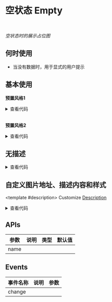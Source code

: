 # 空状态 Empty

<br/>

*空状态时的展示占位图*

## 何时使用

- 当没有数据时，用于显式的用户提示

## 基本使用

**预置风格1**

<Empty />

<details>
<summary>查看代码</summary>

```vue
<template>
  <Empty />
</template>
```

</details>

<br/>

**预置风格2**

<Empty image="2" />

<details>
<summary>查看代码</summary>

```vue
<template>
  <Empty image="2" />
</template>
```

</details>

## 无描述

<Empty :description="null" />

<details>
<summary>查看代码</summary>

```vue
<template>
  <Empty :description="null" />
</template>
```

</details>

## 自定义图片地址、描述内容和样式

<Empty
  image="https://gw.alipayobjects.com/mdn/miniapp_social/afts/img/A*pevERLJC9v0AAAAAAAAAAABjAQAAAQ/original"
  :image-style="{
    width: '100px',
    height: '60px'
  }">
  <template #description>
    <span>
      Customize
      <a href="#API">Description</a>
    </span>
  </template>
</Empty>

<details>
<summary>查看代码</summary>

```vue
<template>
  <Empty
  image="https://gw.alipayobjects.com/mdn/miniapp_social/afts/img/A*pevERLJC9v0AAAAAAAAAAABjAQAAAQ/original"
  :image-style="{
    width: '100px',
    height: '60px'
  }">
  <template #description>
    <span>
      Customize
      <a href="#API">Description</a>
    </span>
  </template>
</Empty>
</template>
```

</details>

## APIs

参数 | 说明 | 类型 | 默认值
-- | -- | -- | --
name |  |  |

## Events

事件名称 | 说明 | 参数
-- | -- | --
change |  |
